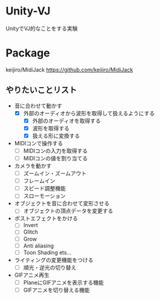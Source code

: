 # Unity-VJ
UnityでVJ的なことをする実験

# Package
keijiro/MidiJack
https://github.com/keijiro/MidiJack

## やりたいことリスト
* 音に合わせて動かす
    * [x] 外部のオーディオから波形を取得して扱えるようにする
        * [x] 外部のオーディオを取得する
        * [x] 波形を取得する
        * [x] 扱える形に変換する
* MIDIコンで操作する
    * [ ] MIDIコンの入力を取得する
    * [ ] MIDIコンの値を割り当てる
* カメラを動かす
    * [ ] ズームイン・ズームアウト
    * [ ] フレームイン
    * [ ] スピード調整機能
    * [ ] スローモーション
* オブジェクトを音に合わせて変形させる
    * [ ] オブジェクトの頂点データを変更する
* ポストエフェクトをかける
    * [ ] Invert
    * [ ] Glitch
    * [ ] Grow
    * [ ] Anti aliasing
    * [ ] Toon Shading ets...
* ライティングの変更機能をつける
    * [ ] 順光・逆光の切り替え
* GIFアニメ再生
    * [ ] PlaneにGIFアニメを表示する機能
    * [ ] GIFアニメを切り替える機能